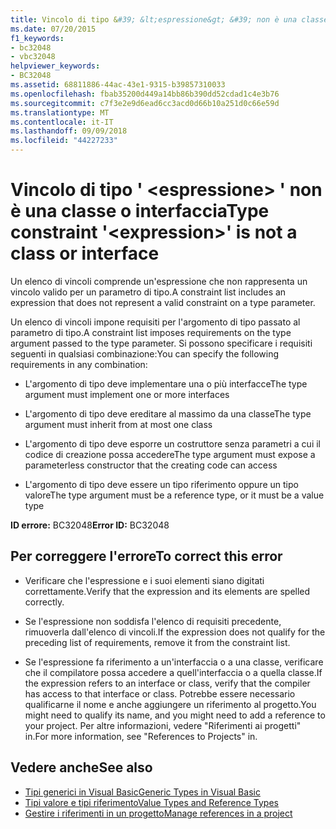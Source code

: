 ```yaml
---
title: Vincolo di tipo &#39; &lt;espressione&gt; &#39; non è una classe o interfaccia
ms.date: 07/20/2015
f1_keywords:
- bc32048
- vbc32048
helpviewer_keywords:
- BC32048
ms.assetid: 68811886-44ac-43e1-9315-b39857310033
ms.openlocfilehash: fbab35200d449a14bb86b390dd52cdad1c4e3b76
ms.sourcegitcommit: c7f3e2e9d6ead6cc3acd0d66b10a251d0c66e59d
ms.translationtype: MT
ms.contentlocale: it-IT
ms.lasthandoff: 09/09/2018
ms.locfileid: "44227233"
---
```

# <a name="type-constraint-39ltexpressiongt39-is-not-a-class-or-interface"></a><span data-ttu-id="3ea3b-102">Vincolo di tipo &#39; &lt;espressione&gt; &#39; non è una classe o interfaccia</span><span class="sxs-lookup"><span data-stu-id="3ea3b-102">Type constraint &#39;&lt;expression&gt;&#39; is not a class or interface</span></span>
<span data-ttu-id="3ea3b-103">Un elenco di vincoli comprende un'espressione che non rappresenta un vincolo valido per un parametro di tipo.</span><span class="sxs-lookup"><span data-stu-id="3ea3b-103">A constraint list includes an expression that does not represent a valid constraint on a type parameter.</span></span>  
  
 <span data-ttu-id="3ea3b-104">Un elenco di vincoli impone requisiti per l'argomento di tipo passato al parametro di tipo.</span><span class="sxs-lookup"><span data-stu-id="3ea3b-104">A constraint list imposes requirements on the type argument passed to the type parameter.</span></span> <span data-ttu-id="3ea3b-105">Si possono specificare i requisiti seguenti in qualsiasi combinazione:</span><span class="sxs-lookup"><span data-stu-id="3ea3b-105">You can specify the following requirements in any combination:</span></span>  
  
-   <span data-ttu-id="3ea3b-106">L'argomento di tipo deve implementare una o più interfacce</span><span class="sxs-lookup"><span data-stu-id="3ea3b-106">The type argument must implement one or more interfaces</span></span>  
  
-   <span data-ttu-id="3ea3b-107">L'argomento di tipo deve ereditare al massimo da una classe</span><span class="sxs-lookup"><span data-stu-id="3ea3b-107">The type argument must inherit from at most one class</span></span>  
  
-   <span data-ttu-id="3ea3b-108">L'argomento di tipo deve esporre un costruttore senza parametri a cui il codice di creazione possa accedere</span><span class="sxs-lookup"><span data-stu-id="3ea3b-108">The type argument must expose a parameterless constructor that the creating code can access</span></span>  
  
-   <span data-ttu-id="3ea3b-109">L'argomento di tipo deve essere un tipo riferimento oppure un tipo valore</span><span class="sxs-lookup"><span data-stu-id="3ea3b-109">The type argument must be a reference type, or it must be a value type</span></span>  
  
 <span data-ttu-id="3ea3b-110">**ID errore:** BC32048</span><span class="sxs-lookup"><span data-stu-id="3ea3b-110">**Error ID:** BC32048</span></span>  
  
## <a name="to-correct-this-error"></a><span data-ttu-id="3ea3b-111">Per correggere l'errore</span><span class="sxs-lookup"><span data-stu-id="3ea3b-111">To correct this error</span></span>  
  
-   <span data-ttu-id="3ea3b-112">Verificare che l'espressione e i suoi elementi siano digitati correttamente.</span><span class="sxs-lookup"><span data-stu-id="3ea3b-112">Verify that the expression and its elements are spelled correctly.</span></span>  
  
-   <span data-ttu-id="3ea3b-113">Se l'espressione non soddisfa l'elenco di requisiti precedente, rimuoverla dall'elenco di vincoli.</span><span class="sxs-lookup"><span data-stu-id="3ea3b-113">If the expression does not qualify for the preceding list of requirements, remove it from the constraint list.</span></span>  
  
-   <span data-ttu-id="3ea3b-114">Se l'espressione fa riferimento a un'interfaccia o a una classe, verificare che il compilatore possa accedere a quell'interfaccia o a quella classe.</span><span class="sxs-lookup"><span data-stu-id="3ea3b-114">If the expression refers to an interface or class, verify that the compiler has access to that interface or class.</span></span> <span data-ttu-id="3ea3b-115">Potrebbe essere necessario qualificarne il nome e anche aggiungere un riferimento al progetto.</span><span class="sxs-lookup"><span data-stu-id="3ea3b-115">You might need to qualify its name, and you might need to add a reference to your project.</span></span> <span data-ttu-id="3ea3b-116">Per altre informazioni, vedere "Riferimenti ai progetti" in.</span><span class="sxs-lookup"><span data-stu-id="3ea3b-116">For more information, see "References to Projects" in.</span></span>  
  
## <a name="see-also"></a><span data-ttu-id="3ea3b-117">Vedere anche</span><span class="sxs-lookup"><span data-stu-id="3ea3b-117">See also</span></span>

- [<span data-ttu-id="3ea3b-118">Tipi generici in Visual Basic</span><span class="sxs-lookup"><span data-stu-id="3ea3b-118">Generic Types in Visual Basic</span></span>](../../visual-basic/programming-guide/language-features/data-types/generic-types.md)  
- [<span data-ttu-id="3ea3b-119">Tipi valore e tipi riferimento</span><span class="sxs-lookup"><span data-stu-id="3ea3b-119">Value Types and Reference Types</span></span>](../../visual-basic/programming-guide/language-features/data-types/value-types-and-reference-types.md)  
- [<span data-ttu-id="3ea3b-120">Gestire i riferimenti in un progetto</span><span class="sxs-lookup"><span data-stu-id="3ea3b-120">Manage references in a project</span></span>](/visualstudio/ide/managing-references-in-a-project)
